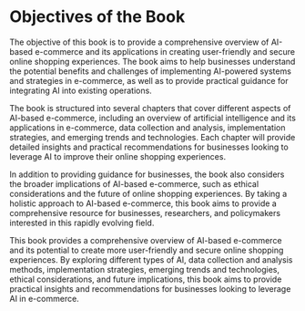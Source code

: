 Objectives of the Book
==================================================

The objective of this book is to provide a comprehensive overview of AI-based e-commerce and its applications in creating user-friendly and secure online shopping experiences. The book aims to help businesses understand the potential benefits and challenges of implementing AI-powered systems and strategies in e-commerce, as well as to provide practical guidance for integrating AI into existing operations.

The book is structured into several chapters that cover different aspects of AI-based e-commerce, including an overview of artificial intelligence and its applications in e-commerce, data collection and analysis, implementation strategies, and emerging trends and technologies. Each chapter will provide detailed insights and practical recommendations for businesses looking to leverage AI to improve their online shopping experiences.

In addition to providing guidance for businesses, the book also considers the broader implications of AI-based e-commerce, such as ethical considerations and the future of online shopping experiences. By taking a holistic approach to AI-based e-commerce, this book aims to provide a comprehensive resource for businesses, researchers, and policymakers interested in this rapidly evolving field.

This book provides a comprehensive overview of AI-based e-commerce and its potential to create more user-friendly and secure online shopping experiences. By exploring different types of AI, data collection and analysis methods, implementation strategies, emerging trends and technologies, ethical considerations, and future implications, this book aims to provide practical insights and recommendations for businesses looking to leverage AI in e-commerce.
